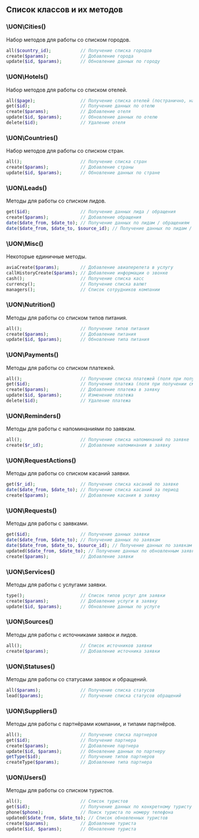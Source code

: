 ## Список классов и их методов

### \UON\Cities()

Набор методов для работы со списком городов.

```php
all($country_id);           // Получение списка городов
create($params);            // Добавление города
update($id, $params);       // Обновление данных по городу
```

### \UON\Hotels()

Набор методов для работы со списком отелей.

```php
all($page);                 // Получение списка отелей (постранично, на каждой странице 100 отелей)
get($id);                   // Получение данных по отелю
create($params);            // Добавление отеля
update($id, $params);       // Обновление данных по отелю
delete($id);                // Удаление отеля
```

### \UON\Countries()

Набор методов для работы со списком стран.

```php
all();                      // Получение списка стран
create($params);            // Добавление страны
update($id, $params);       // Обновление данных по стране
```

### \UON\Leads()

Методы для работы со списком лидов.

```php
get($id);                   // Получение данных лида / обращения
create($params);            // Добавление обращения
date($date_from, $date_to); // Получение данных по лидам / обращениям
date($date_from, $date_to, $source_id); // Получение данных по лидам / обращениям согласно источнику
```

### \UON\Misc()

Некоторые единичные методы.

```php
aviaCreate($params);        // Добавление авиаперелета в услугу
callHistoryCreate($params); // Добавление информации о звонке
cash();                     // Получение списка касс
currency();                 // Получение списка валют
managers();                 // Список сотрудников компании
```

### \UON\Nutrition()

Методы для работы со списком типов питания.

```php
all();                      // Получение типов питания
create($params);            // Добавление питания
update($id, $params);       // Обновление типа питания
```

### \UON\Payments()

Методы для работы со списком платежей.

```php
all();                      // Получение списка платежей (поля при получении см. /payment/create)
get($id);                   // Получение платежа (поля при получении см. /payment/create)
create($params);            // Добавление платежа в заявку
update($id, $params);       // Изменение платежа
delete($id);                // Удаление платежа
```

### \UON\Reminders()

Методы для работы с напоминаниями по заявкам.

```php
all();                      // Получение списка напоминаний по заявке
create($r_id);              // Добавление напоминания в заявку
```

### \UON\RequestActions()

Методы для работы со списком касаний заявки.

```php
get($r_id);                 // Получение списка касаний по заявке
date($date_from, $date_to); // Получение списка касаний за период
create($params);            // Добавление касания в заявку
```

### \UON\Requests()

Методы для работы с заявками.

```php
get($id);                   // Получение данных заявки
date($date_from, $date_to); // Получение данных по заявкам
date($date_from, $date_to, $source_id); // Получение данных по заявкам согласно источнику
updated($date_from, $date_to); // Получение данных по обновленным заявкам
create($params);            // Добавление заявки
```

### \UON\Services()

Методы для работы с услугами заявки.

```php
type();                     // Список типов услуг для заявки
create($params);            // Добавление услуги в заявку
update($id, $params);       // Обновление данных по услуге
```

### \UON\Sources()

Методы для работы с источниками заявок и лидов.

```php
all();                      // Список источников заявки
create($params);            // Добавление источника заявки
```

### \UON\Statuses()

Методы для работы со статусами заявок и обращений.

```php
all($params);               // Получение списка статусов
lead($params);              // Получение списка статусов обращений
```

### \UON\Suppliers()

Методы для работы с партнёрами компании, и типами партнёров.

```php
all();                      // Получение списка партнеров
get($id);                   // Получение партнера
create($params);            // Добавление партнера
update($id, $params);       // Обновление данных по партнеру
getType($id);               // Получение типов партнеров
createType($params);        // Добавление типа партнера
```

### \UON\Users()

Методы для работы со списком туристов.

```php
all();                      // Список туристов
get($id);                   // Получение данных по конкретному туристу
phone($phone);              // Поиск туриста по номеру телефона
updated($date_from, $date_to); // Список обновленных туристов
create($params);            // Добавление туриста
update($id, $params);       // Обновление туриста
```
